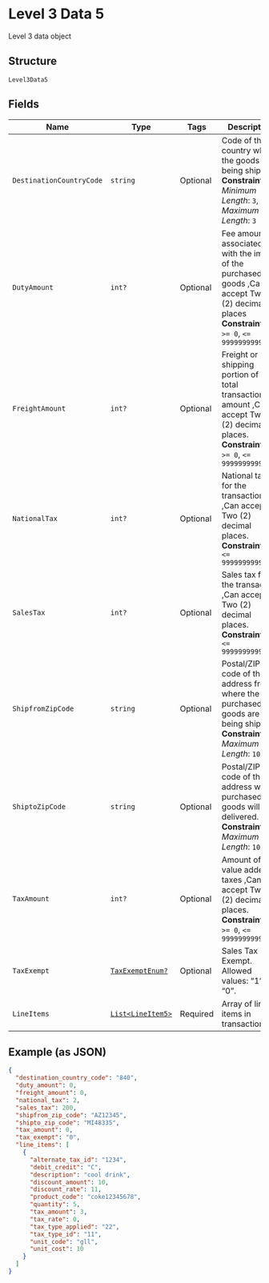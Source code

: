 
# Level 3 Data 5

Level 3 data object

## Structure

`Level3Data5`

## Fields

| Name | Type | Tags | Description |
|  --- | --- | --- | --- |
| `DestinationCountryCode` | `string` | Optional | Code of the country where the goods are being shipped.<br>**Constraints**: *Minimum Length*: `3`, *Maximum Length*: `3` |
| `DutyAmount` | `int?` | Optional | Fee amount associated with the import of the purchased goods ,Can accept Two (2) decimal places<br>**Constraints**: `>= 0`, `<= 99999999999999` |
| `FreightAmount` | `int?` | Optional | Freight or shipping portion of the total transaction amount ,Can accept Two (2) decimal places.<br>**Constraints**: `>= 0`, `<= 99999999999999` |
| `NationalTax` | `int?` | Optional | National tax for the transaction ,Can accept Two (2) decimal places.<br>**Constraints**: `<= 999999999999` |
| `SalesTax` | `int?` | Optional | Sales tax for the transaction ,Can accept Two (2) decimal places.<br>**Constraints**: `<= 999999999999` |
| `ShipfromZipCode` | `string` | Optional | Postal/ZIP code of the address from where the purchased goods are being shipped.<br>**Constraints**: *Maximum Length*: `10` |
| `ShiptoZipCode` | `string` | Optional | Postal/ZIP code of the address where purchased goods will be delivered.<br>**Constraints**: *Maximum Length*: `10` |
| `TaxAmount` | `int?` | Optional | Amount of any value added taxes ,Can accept Two (2) decimal places.<br>**Constraints**: `>= 0`, `<= 99999999999` |
| `TaxExempt` | [`TaxExemptEnum?`](../../doc/models/tax-exempt-enum.md) | Optional | Sales Tax Exempt. Allowed values: “1”, “0”. |
| `LineItems` | [`List<LineItem5>`](../../doc/models/line-item-5.md) | Required | Array of line items in transaction |

## Example (as JSON)

```json
{
  "destination_country_code": "840",
  "duty_amount": 0,
  "freight_amount": 0,
  "national_tax": 2,
  "sales_tax": 200,
  "shipfrom_zip_code": "AZ12345",
  "shipto_zip_code": "MI48335",
  "tax_amount": 0,
  "tax_exempt": "0",
  "line_items": [
    {
      "alternate_tax_id": "1234",
      "debit_credit": "C",
      "description": "cool drink",
      "discount_amount": 10,
      "discount_rate": 11,
      "product_code": "coke12345678",
      "quantity": 5,
      "tax_amount": 3,
      "tax_rate": 0,
      "tax_type_applied": "22",
      "tax_type_id": "11",
      "unit_code": "gll",
      "unit_cost": 10
    }
  ]
}
```

